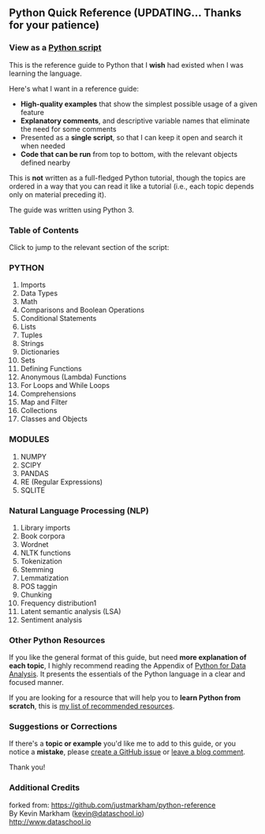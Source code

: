 ## Python Quick Reference (UPDATING... Thanks for your patience)

### View as a [Python script](reference.py)

This is the reference guide to Python that I **wish** had existed when I was learning the language.

Here's what I want in a reference guide:

- **High-quality examples** that show the simplest possible usage of a given feature
- **Explanatory comments**, and descriptive variable names that eliminate the need for some comments
- Presented as a **single script**, so that I can keep it open and search it when needed
- **Code that can be run** from top to bottom, with the relevant objects defined nearby

This is **not** written as a full-fledged Python tutorial, though the topics are ordered in a way that you can read it like a tutorial (i.e., each topic depends only on material preceding it).

The guide was written using Python 3.

### Table of Contents

Click to jump to the relevant section of the script:

### PYTHON   
1. Imports 
2. Data Types 
3. Math 
4. Comparisons and Boolean Operations 
5. Conditional Statements 
6. Lists 
7. Tuples 
8. Strings 
9. Dictionaries 
10. Sets 
11. Defining Functions 
12. Anonymous (Lambda) Functions 
13. For Loops and While Loops 
14. Comprehensions 
15. Map and Filter 
16. Collections 
17. Classes and Objects 

### MODULES   
1. NUMPY 
2. SCIPY 
3. PANDAS 
4. RE (Regular Expressions)
5. SQLITE 

### Natural Language Processing (NLP)
1. Library imports
2. Book corpora
3. Wordnet
4. NLTK functions
5. Tokenization
6. Stemming
7. Lemmatization
8. POS taggin
9. Chunking
10. Frequency distribution1
11. Latent semantic analysis (LSA)
12. Sentiment analysis

### Other Python Resources

If you like the general format of this guide, but need **more explanation of each topic**, I highly recommend reading the Appendix of [Python for Data Analysis](http://shop.oreilly.com/product/0636920023784.do). It presents the essentials of the Python language in a clear and focused manner.

If you are looking for a resource that will help you to **learn Python from scratch**, this is [my list of recommended resources](https://github.com/justmarkham/DAT8#python-resources).

### Suggestions or Corrections

If there's a **topic or example** you'd like me to add to this guide, or you notice a **mistake**, please [create a GitHub issue](../../issues) or [leave a blog comment](http://www.dataschool.io/python-quick-reference/).

Thank you!

### Additional Credits

forked from:  https://github.com/justmarkham/python-reference   
By Kevin Markham (kevin@dataschool.io)   
http://www.dataschool.io   

